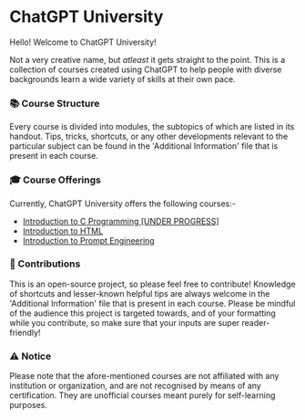 # ChatGPT University
Hello! Welcome to ChatGPT University!

Not a very creative name, but <em>atleast</em> it gets straight to the point. This is a collection of courses created using ChatGPT to help people with diverse backgrounds learn a wide variety of skills at their own pace.

### 📚 Course Structure
Every course is divided into modules, the subtopics of which are listed in its handout. Tips, tricks, shortcuts, or any other developments relevant to the particular subject can be found in the 'Additional Information' file that is present in each course.

### 🎓 Course Offerings
Currently, ChatGPT University offers the following courses:-
<ul> 
  <li> <a href="https://github.com/vennby/ChatGPT-University/blob/main/C/Handout.md">Introduction to C Programming [UNDER PROGRESS]</a></li>
  <li> <a href="https://github.com/vennby/ChatGPT-University/blob/main/HTML/Handout.md">Introduction to HTML</a></li>
  <li> <a href="https://github.com/vennby/ChatGPT-University/blob/main/Prompt%20Engineering/Handout.md">Introduction to Prompt Engineering</a></li>
</ul>

### 📝 Contributions
This is an open-source project, so please feel free to contribute! Knowledge of shortcuts and lesser-known helpful tips are always welcome in the 'Additional Information' file that is present in each course. Please be mindful of the audience this project is targeted towards, and of your formatting while you contribute, so make sure that your inputs are super reader-friendly!

### ⚠️ Notice
Please note that the afore-mentioned courses are not affiliated with any institution or organization, and are not recognised by means of any certification. They are unofficial courses meant purely for self-learning purposes.
